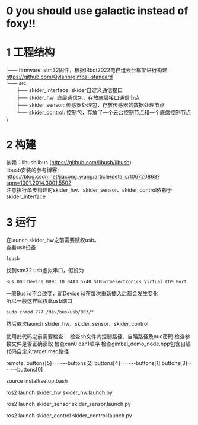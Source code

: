 # 0 you should use galactic instead of foxy!!


# 1 工程结构
├── firmware: stm32固件，根据IRbot2022电控组云台框架进行构建 https://github.com/Qylann/gimbal-standard  \
└── src \
&emsp;&emsp;├── skider_interface: skider自定义通信接口  \
&emsp;&emsp;├── skider_hw: 底层通信包，存放底层接口通信节点 \
&emsp;&emsp;├── skider_sensor: 传感器处理包，存放传感器的数据处理节点   \
&emsp;&emsp;└── skider_control: 控制包，存放了一个云台控制节点和一个底盘控制节点  \




# 2 构建
依赖：libusblibus (https://github.com/libusb/libusb)    \
libusb安装的参考博客: https://blog.csdn.net/jiacong_wang/article/details/106720863?spm=1001.2014.3001.5502   \
注意执行单步构建时skider_hw、skider_sensor、skider_control依赖于skider_interface

# 3 运行
在launch skider_hw之前需要赋权usb。 \
查看usb设备
```
lsusb
```
找到stm32 usb虚拟串口，假设为
```
Bus 003 Device 009: ID 0483:5740 STMicroelectronics Virtual COM Port
```
一般Bus id不会改变，而Device id在每次重新插入后都会发生变化 \
所以一般这样赋权此usb端口
```
sudo chmod 777 /dev/bus/usb/003/*
```
然后依次launch skider_hw、skider_sensor、skider_control


使用此代码之前需要检查：
检查sh文件内控制路径、自瞄路径及nuc密码
检查参数文件是否正确读取
检查can0 can1顺序
检查gimbal_demo_node.hpp包含自瞄代码自定义target.msg路径


remote:
buttons[5]---     ---buttons[2]
buttons[4]---     ---buttons[1]
buttons[3]---     ---buttons[0]


source install/setup.bash

ros2 launch skider_hw skider_hw.launch.py

ros2 launch skider_sensor skider_sensor.launch.py

ros2 launch skider_control skider_control.launch.py

